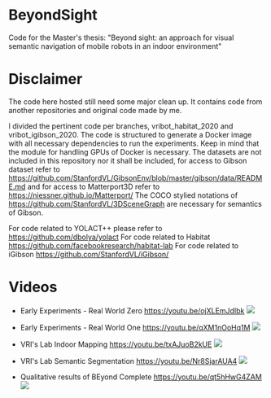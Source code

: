 # BeyondSight
Code for the Master's thesis: "Beyond sight: an approach for visual semantic navigation of mobile robots in an indoor environment"

# Disclaimer
The code here hosted still need some major clean up. It contains code from another repositories and original code made by me.

I divided the pertinent code per branches, vribot_habitat_2020 and vribot_igibson_2020. The code is structured to generate a Docker image with all necessary dependencies to run the experiments. Keep in mind that the module for handling GPUs of Docker is necessary. The datasets are not included in this repository nor it shall be included, for access to Gibson dataset refer to https://github.com/StanfordVL/GibsonEnv/blob/master/gibson/data/README.md and for access to Matterport3D refer to https://niessner.github.io/Matterport/ The COCO stylied notations of https://github.com/StanfordVL/3DSceneGraph are necessary for semantics of Gibson.

For code related to YOLACT++ please refer to https://github.com/dbolya/yolact
For code related to Habitat https://github.com/facebookresearch/habitat-lab
For code related to iGibson https://github.com/StanfordVL/iGibson/

# Videos
* Early Experiments - Real World Zero https://youtu.be/ojXLEmJdIbk 
[![](http://img.youtube.com/vi/ojXLEmJdIbk/0.jpg)](http://www.youtube.com/watch?v=ojXLEmJdIbk "")

* Early Experiments - Real World One https://youtu.be/qXM1nOoHq1M 
[![](http://img.youtube.com/vi/qXM1nOoHq1M/0.jpg)](http://www.youtube.com/watch?v=qXM1nOoHq1M "")

* VRI's Lab Indoor Mapping https://youtu.be/txAJuoB2kUE 
[![](http://img.youtube.com/vi/txAJuoB2kUE/0.jpg)](http://www.youtube.com/watch?v=txAJuoB2kUE "")

* VRI's Lab Semantic Segmentation https://youtu.be/Nr8SjarAUA4 
[![](http://img.youtube.com/vi/Nr8SjarAUA4/0.jpg)](http://www.youtube.com/watch?v=Nr8SjarAUA4 "")

* Qualitative results of BEyond Complete https://youtu.be/qt5hHwG4ZAM 
[![](http://img.youtube.com/vi/qt5hHwG4ZAM/0.jpg)](http://www.youtube.com/watch?v=qt5hHwG4ZAM "")
